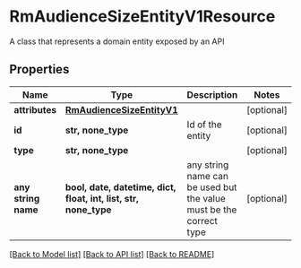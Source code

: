 # RmAudienceSizeEntityV1Resource

A class that represents a domain entity exposed by an API

## Properties
Name | Type | Description | Notes
------------ | ------------- | ------------- | -------------
**attributes** | [**RmAudienceSizeEntityV1**](RmAudienceSizeEntityV1.md) |  | [optional] 
**id** | **str, none_type** | Id of the entity | [optional] 
**type** | **str, none_type** |  | [optional] 
**any string name** | **bool, date, datetime, dict, float, int, list, str, none_type** | any string name can be used but the value must be the correct type | [optional]

[[Back to Model list]](../README.md#documentation-for-models) [[Back to API list]](../README.md#documentation-for-api-endpoints) [[Back to README]](../README.md)


